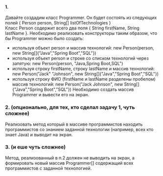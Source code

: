 
#### 1. 
Давайте создадим класс Programmer. Он будет состоять из следующих полей { Person person, String[] listOfTechnologies }  
Класс Person содержит всего два поля { String firstName, String lastName }. Необходимо реализовать конструкторы таким образом, 
что бы Programmer можно было создать:     
* используя объект person и массив технологий: new Person(person, new String[]{"Java","Spring Boot","SQL"}) 
* используя объект person и строке со списком технологий через запятую: new Person(person, "Java,Spring Boot,SQL") 
* используя строку firstName, строку lastName и  массив технологий: new Person("Jack" "Johnson", new String[]{"Java","Spring Boot","SQL"})  
* используя строку ФИО (firstName и lastName разделены пробелом) массив технологий: new Person("Jack Johnson", new String[]{"Java","Spring Boot","SQL"})
Необходимо создать массив  Programmer и вывести его на экран.

### 2. (опционально, для тех, кто сделал задачу 1, чуть сложнее)
Реализовать метод который в массиве программистов находить программистов со знанием заданной технологии (например, всех кто знает Java) и выводит на экран.

### 3. (и еше чуть сложнее)
Метод, реализованный в п.2 должен не выводить на экран, а формировать новый массив Programmer[] содержащий всех программистов с заданной технологией.
  